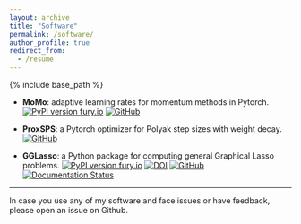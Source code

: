 ```yaml
---
layout: archive
title: "Software"
permalink: /software/
author_profile: true
redirect_from:
  - /resume
---
```


{% include base_path %}



* **MoMo**: adaptive learning rates for momentum methods in Pytorch. [![PyPI version fury.io](https://badge.fury.io/py/momo-opt.svg)](https://pypi.python.org/pypi/momo-opt/) [![GitHub](https://badgen.net/badge/icon/github?icon=github&label)](https://github.com/fabian-sp/MoMo)

* **ProxSPS**: a Pytorch optimizer for Polyak step sizes with weight decay. [![GitHub](https://badgen.net/badge/icon/github?icon=github&label)](https://github.com/fabian-sp/ProxSPS)

* **GGLasso**: a Python package for computing general Graphical Lasso problems. [![PyPI version fury.io](https://badge.fury.io/py/gglasso.svg)](https://pypi.python.org/pypi/gglasso/) [![DOI](https://joss.theoj.org/papers/10.21105/joss.03865/status.svg)](https://doi.org/10.21105/joss.03865) [![GitHub](https://badgen.net/badge/icon/github?icon=github&label)](https://github.com/fabian-sp/GGLasso) [![Documentation Status](
https://readthedocs.org/projects/gglasso/badge/?version=latest)](http://gglasso.readthedocs.io/?badge=latest)





*********************************

In case you use any of my software and face issues or have feedback, please open an issue on Github.
